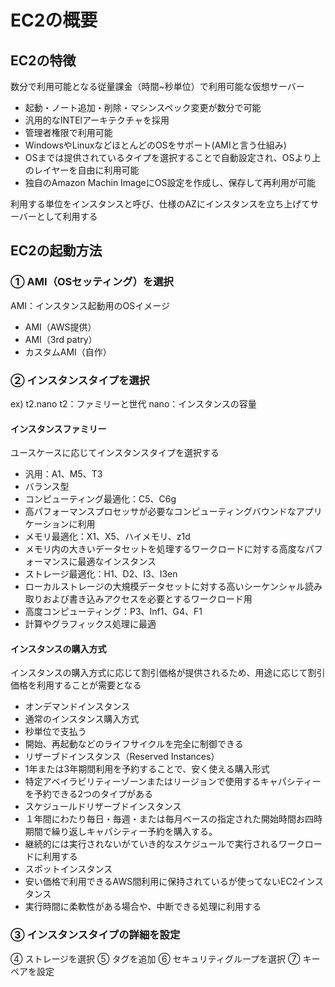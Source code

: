 # EC2の概要

## EC2の特徴
数分で利用可能となる従量課金（時間~秒単位）で利用可能な仮想サーバー
- 起動・ノート追加・削除・マシンスペック変更が数分で可能
- 汎用的なINTElアーキテクチャを採用
- 管理者権限で利用可能
- WindowsやLinuxなどほとんどのOSをサポート(AMIと言う仕組み)
- OSまでは提供されているタイプを選択することで自動設定され、OSより上のレイヤーを自由に利用可能
- 独自のAmazon Machin ImageにOS設定を作成し、保存して再利用が可能 
 
利用する単位をインスタンスと呼び、仕様のAZにインスタンスを立ち上げてサーバーとして利用する

## EC2の起動方法
### ① AMI（OSセッティング）を選択
AMI：インスタンス起動用のOSイメージ
- AMI（AWS提供）
- AMI（3rd patry）
- カスタムAMI（自作）
### ② インスタンスタイプを選択
ex) t2.nano
t2：ファミリーと世代
nano：インスタンスの容量
#### インスタンスファミリー
ユースケースに応じてインスタンスタイプを選択する
- 汎用：A1、M5、T3
 - バランス型
- コンピューティング最適化：C5、C6g
 - 高パフォーマンスプロセッサが必要なコンピューティングバウンドなアプリケーションに利用
- メモリ最適化：X1、X5、ハイメモリ、z1d
 - メモリ内の大きいデータセットを処理するワークロードに対する高度なパフォーマンスに最適なインスタンス
- ストレージ最適化：H1、D2、I3、I3en
 - ローカルストレージの大規模データセットに対する高いシーケンシャル読み取りおよび書き込みアクセスを必要とするワークロード用
- 高度コンピューティング：P3、Inf1、G4、F1
 - 計算やグラフィックス処理に最適

#### インスタンスの購入方式
インスタンスの購入方式に応じて割引価格が提供されるため、用途に応じて割引価格を利用することが需要となる
- オンデマンドインスタンス
 - 通常のインスタンス購入方式
 - 秒単位で支払う
 - 開始、再起動などのライフサイクルを完全に制御できる
- リザーブドインスタンス（Reserved Instances）
 - 1年または3年期間利用を予約することで、安く使える購入形式
 - 特定アベイラビリティーゾーンまたはリージョンで使用するキャパシティーを予約できる2つのタイプがある
- スケジュールドリザーブドインスタンス
 - １年間にわたり毎日・毎週・または毎月ベースの指定された開始時間お四時期間で繰り返しキャパシティー予約を購入する。
 - 継続的には実行されないがていき的なスケジュールで実行されるワークロードに利用する
- スポットインスタンス
 - 安い価格で利用できるAWS間利用に保持されているが使ってないEC2インスタンス
 - 実行時間に柔軟性がある場合や、中断できる処理に利用する
### ③ インスタンスタイプの詳細を設定

④ ストレージを選択
⑤ タグを追加
⑥ セキュリティグループを選択
⑦ キーペアを設定